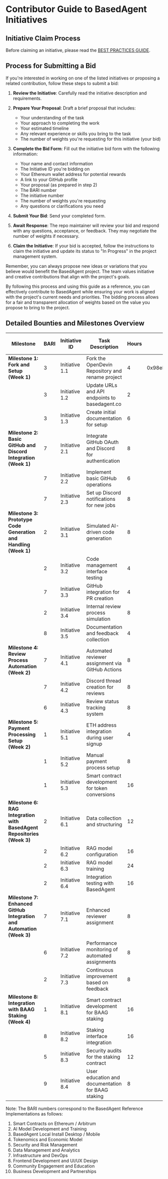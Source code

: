 # Contributor Guide to BasedAgent Initiatives

## Initiative Claim Process
Before claiming an initiative, please read the [BEST PRACTICES GUIDE](https://github.com/Morlabs/BasedAgent/blob/main/Docs/Contributions/Coder%20Guide.md).

## Process for Submitting a Bid

If you're interested in working on one of the listed initiatives or proposing a related contribution, follow these steps to submit a bid:

1. **Review the Initiative**: Carefully read the initiative description and requirements.

2. **Prepare Your Proposal**: Draft a brief proposal that includes:
   - Your understanding of the task
   - Your approach to completing the work
   - Your estimated timeline
   - Any relevant experience or skills you bring to the task
   - The number of weights you're requesting for this initiative (your bid)

3. **Complete the Bid Form**: Fill out the initiative bid form with the following information:
   - Your name and contact information
   - The Initiative ID you're bidding on
   - Your Ethereum wallet address for potential rewards
   - A link to your GitHub profile
   - Your proposal (as prepared in step 2) 
   - The BARI number
   - The initiative number 
   - The number of weights you're requesting
   - Any questions or clarifications you need

4. **Submit Your Bid**: Send your completed form.

5. **Await Response**: The repo maintainer will review your bid and respond with any questions, acceptance, or feedback. They may negotiate the number of weights if necessary.

6. **Claim the Initiative**: If your bid is accepted, follow the instructions to claim the initiative and update its status to "In Progress" in the project management system.

Remember, you can always propose new ideas or variations that you believe would benefit the BasedAgent project. The team values initiative and creative contributions that align with the project's goals.

By following this process and using this guide as a reference, you can effectively contribute to BasedAgent while ensuring your work is aligned with the project's current needs and priorities. The bidding process allows for a fair and transparent allocation of weights based on the value you propose to bring to the project.

## Detailed Bounties and Milestones Overview

| Milestone                                 | BARI | Initiative ID | Task Description                                       | Hours | Wallet Address                             | Link to Issue | Link to Work        | Description of Initiative | Date of Completion | Status     |
| ----------------------------------------- | ---- | ------------- | ------------------------------------------------------ | ----- | ------------------------------------------ | ------------- | ------------------- | ------------------------- | ----------------- | ---------- |
| **Milestone 1: Fork and Setup (Week 1)**  | 3    | Initiative 1.1| Fork the OpenDevin Repository and rename project       | 4     | 0x98eFf980C57c9D333340b3856481bF7B8698987c | Link to Issue | Link to Commit #127 | Completed Initiative 1.1  | 12/03/2024        | Completed  |
|                                           | 3    | Initiative 1.2| Update URLs and API endpoints to basedagent.co         | 2     |                                            |               |                     |                           |                   | Open       |
|                                           | 3    | Initiative 1.3| Create initial documentation for setup                 | 6     |                                            |               |                     |                           |                   | Open       |
| **Milestone 2: Basic GitHub and Discord Integration (Week 1)** | 7 | Initiative 2.1 | Integrate GitHub OAuth and Discord for authentication  | 8     |                                            |               |                     |                           |                   | Open       |
|                                           | 7    | Initiative 2.2| Implement basic GitHub operations                      | 6     |                                            |               |                     |                           |                   | Open       |
|                                           | 7    | Initiative 2.3| Set up Discord notifications for new jobs              | 8     |                                            |               |                     |                           |                   | Open       |
| **Milestone 3: Prototype Code Generation and Handling (Week 1)** | 2 | Initiative 3.1 | Simulated AI-driven code generation                    | 8     |                                            |               |                     |                           |                   | Open       |
|                                           | 2    | Initiative 3.2| Code management interface testing                      | 4     |                                            |               |                     |                           |                   | Open       |
|                                           | 7    | Initiative 3.3| GitHub integration for PR creation                     | 4     |                                            |               |                     |                           |                   | Open       |
|                                           | 2    | Initiative 3.4| Internal review process simulation                     | 8     |                                            |               |                     |                           |                   | Open       |
|                                           | 8    | Initiative 3.5| Documentation and feedback collection                  | 4     |                                            |               |                     |                           |                   | Open       |
| **Milestone 4: Review Process Automation (Week 2)** | 7 | Initiative 4.1 | Automated reviewer assignment via GitHub Actions       | 8     |                                            |               |                     |                           |                   | Open       |
|                                           | 7    | Initiative 4.2| Discord thread creation for reviews                    | 8     |                                            |               |                     |                           |                   | Open       |
|                                           | 6    | Initiative 4.3| Review status tracking system                          | 8     |                                            |               |                     |                           |                   | Open       |
| **Milestone 5: Payment Processing Setup (Week 2)** | 1 | Initiative 5.1 | ETH address integration during user signup             | 4     |                                            |               |                     |                           |                   | Open       |
|                                           | 1    | Initiative 5.2| Manual payment process setup                           | 8     |                                            |               |                     |                           |                   | Open       |
|                                           | 1    | Initiative 5.3| Smart contract development for token conversions       | 16    |                                            |               |                     |                           |                   | Open       |
| **Milestone 6: RAG Integration with BasedAgent Repositories (Week 3)** | 2 | Initiative 6.1 | Data collection and structuring                        | 12    |                                            |               |                     |                           |                   | Open       |
|                                           | 2    | Initiative 6.2| RAG model configuration                                | 16    |                                            |               |                     |                           |                   | Open       |
|                                           | 2    | Initiative 6.3| RAG model training                                     | 24    |                                            |               |                     |                           |                   | Open       |
|                                           | 2    | Initiative 6.4| Integration testing with BasedAgent                    | 16    |                                            |               |                     |                           |                   | Open       |
| **Milestone 7: Enhanced GitHub Integration and Automation (Week 3)** | 7 | Initiative 7.1 | Enhanced reviewer assignment                          | 8     |                                            |               |                     |                           |                   | Open       |
|                                           | 6    | Initiative 7.2| Performance monitoring of automated assignments        | 8     |                                            |               |                     |                           |                   | Open       |
|                                           | 2    | Initiative 7.3| Continuous improvement based on feedback               | 8     |                                            |               |                     |                           |                   | Open       |
| **Milestone 8: Integration with BAAG Staking (Week 4)** | 1 | Initiative 8.1 | Smart contract development for BAAG staking             | 16    |                                            |               |                     |                           |                   | Open       |
|                                           | 8    | Initiative 8.2| Staking interface integration                          | 16    |                                            |               |                     |                           |                   | Open       |
|                                           | 5    | Initiative 8.3| Security audits for the staking contract               | 12    |                                            |               |                     |                           |                   | Open       |
|                                           | 9    | Initiative 8.4| User education and documentation for BAAG staking      | 8     |                                            |               |                     |                           |                   | Open       |

Note: The BARI numbers correspond to the BasedAgent Reference Implementations as follows:
1. Smart Contracts on Ethereum / Arbitrum
2. AI Model Development and Training
3. BasedAgent Local Install Desktop / Mobile
4. Tokenomics and Economic Model
5. Security and Risk Management
6. Data Management and Analytics
7. Infrastructure and DevOps
8. Frontend Development and UI/UX Design
9. Community Engagement and Education
10. Business Development and Partnerships
